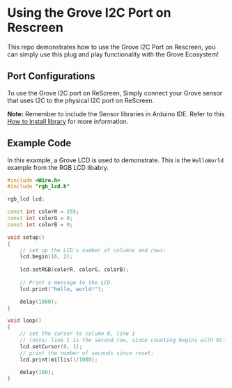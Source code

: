 # Using the Grove I2C Port on Rescreen

This repo demonstrates how to use the Grove I2C Port on Rescreen, you can simply use this plug and play functionality with the Grove Ecosystem!

## Port Configurations

To use the Grove I2C port on ReScreen, Simply connect your Grove sensor that uses I2C to the physical I2C port on ReScreen.

**Note:** Remember to include the Sensor libraries in Arduino IDE. Refer to this [How to install library](http://wiki.seeedstudio.com/How_to_install_Arduino_Library/) for more information.


## Example Code 

In this example, a Grove LCD is used to demonstrate. This is the `HelloWorld` example from the RGB LCD libabry.

```cpp
#include <Wire.h>
#include "rgb_lcd.h"

rgb_lcd lcd;

const int colorR = 255;
const int colorG = 0;
const int colorB = 0;

void setup()
{
    // set up the LCD's number of columns and rows:
    lcd.begin(16, 2);
    
    lcd.setRGB(colorR, colorG, colorB);
    
    // Print a message to the LCD.
    lcd.print("hello, world!");

    delay(1000);
}

void loop() 
{
    // set the cursor to column 0, line 1
    // (note: line 1 is the second row, since counting begins with 0):
    lcd.setCursor(0, 1);
    // print the number of seconds since reset:
    lcd.print(millis()/1000);

    delay(100);
}
```

